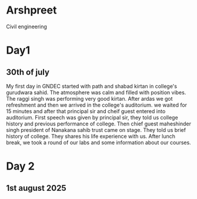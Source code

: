 # Arshpreet
Civil engineering
# Day1 
## 30th of july 
My first day in GNDEC started with path and shabad kirtan in college's gurudwara sahid. The atmosphere was calm and filled with position vibes. The raggi singh was performing very good kirtan. After ardas we got refreshment and then we arrived in the college's auditorium. we waited for 15 minutes and after that principal sir and cheif guest entered into auditorium. First speech was given by principal sir, they told us college history and previous performance of college. Then chief guest maheshinder singh president of Nanakana sahib trust came on stage. They told us brief history of college. They shares his life experience with us. After lunch break, we took a round of our labs and some information about our courses.
# Day 2 
## 1st august 2025
